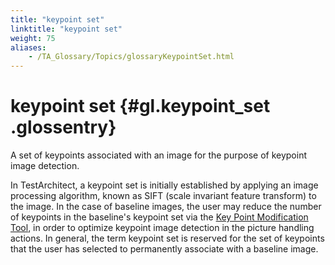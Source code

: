 ```yaml
--- 
title: "keypoint set"
linktitle: "keypoint set"
weight: 75
aliases: 
    - /TA_Glossary/Topics/glossaryKeypointSet.html
---
```

# keypoint set {#gl.keypoint_set .glossentry}

A set of keypoints associated with an image for the purpose of keypoint image detection.

In TestArchitect, a keypoint set is initially established by applying an image processing algorithm, known as SIFT \(scale invariant feature transform\) to the image. In the case of baseline images, the user may reduce the number of keypoints in the baseline's keypoint set via the [Key Point Modification Tool](../../TA_Help/Topics/ug_Key_point_modify_tool.html), in order to optimize keypoint image detection in the picture handling actions. In general, the term keypoint set is reserved for the set of keypoints that the user has selected to permanently associate with a baseline image.

